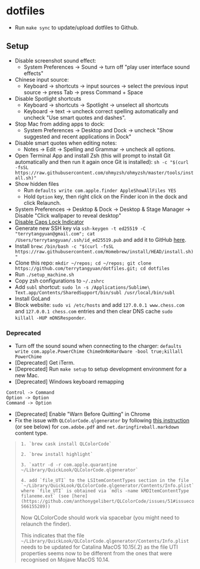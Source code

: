 # dotfiles

* Run `make sync` to update/upload dotfiles to Github.

## Setup

* Disable screenshot sound effect:
  * System Preferences -> Sound -> turn off "play user interface sound effects"
* Chinese input source:
  * Keyboard -> shortcuts -> input sources -> select the previous input source -> press Tab -> press Command + Space
* Disable Spotlight shortcuts
  * Keyboard -> shortcuts -> Spotlight -> unselect all shortcuts
  * Keyboard -> text -> uncheck correct spelling automatically and uncheck "Use smart quotes and dashes".
* Stop Mac from adding apps to dock:
  * System Preferences -> Desktop and Dock -> uncheck "Show suggested and recent applications in Dock"
* Disable smart quotes when editing notes:
  * Notes -> Edit -> Spelling and Grammar -> uncheck all options.
* Open Terminal App and install Zsh (this will prompt to install Git automatically and then run it again once Git is installed): `sh -c "$(curl -fsSL https://raw.githubusercontent.com/ohmyzsh/ohmyzsh/master/tools/install.sh)"`
* Show hidden files
  * Run `defaults write com.apple.finder AppleShowAllFiles YES`
  * Hold `Option` key, then right click on the Finder icon in the dock and click Relaunch.
* System Preferences -> Desktop & Dock -> Desktop & Stage Manager -> Disable "Click wallpaper to reveal desktop"
* [Disable Caps Lock Indicator](https://discussions.apple.com/thread/255159504)
* Generate new SSH key via `ssh-keygen -t ed25519 -C "terrytangyuan@gmail.com"; cat /Users/terrytangyuan/.ssh/id_ed25519.pub` and add it to GitHub [here](https://github.com/settings/keys).
* Install `brew`: `/bin/bash -c "$(curl -fsSL https://raw.githubusercontent.com/Homebrew/install/HEAD/install.sh)"`
* Clone this repo: `mkdir ~/repos; cd ~/repos; git clone https://github.com/terrytangyuan/dotfiles.git; cd dotfiles`
* Run `./setup_machine.sh`
* Copy zsh configurations to `~/.zshrc`
* Add `subl` shortcut: `sudo ln -s /Applications/Sublime\ Text.app/Contents/SharedSupport/bin/subl /usr/local/bin/subl`
* Install GoLand
* Block website: `sudo vi /etc/hosts` and add `127.0.0.1 www.chess.com` and `127.0.0.1 chess.com` entries and then clear DNS cache `sudo killall -HUP mDNSResponder`.

### Deprecated

* Turn off the sound sound when connecting to the charger: `defaults write com.apple.PowerChime ChimeOnNoHardware -bool true;killall PowerChime`
* [Deprecated] Get iTerm.
* [Deprecated] Run `make setup` to setup development environment for a new Mac.
* [Deprecated] Windows keyboard remapping

```
Control -> Command
Option -> Option
Command -> Option
```
* [Deprecated] Enable "Warn Before Quitting" in Chrome
* Fix the issue with `QLColorCode.qlgenerator` by following [this instruction](https://github.com/anthonygelibert/QLColorCode/issues/51#issuecomment-566209187) (or see below) for `com.adobe.pdf` and `net.daringfireball.markdown` content type.
 >     1. `brew cask install QLColorCode`
 > 
 >     2. `brew install highlight`
 > 
 >     3. `xattr -d -r com.apple.quarantine ~/Library/QuickLook/QLColorCode.qlgenerator`
 > 
 >     4. add `file_UTI` to the LSItemContentTypes section in the file `~/Library/QuickLook/QLColorCode.qlgenerator/Contents/Info.plist` where `file_UTI` is obtained via `mdls -name kMDItemContentType filaneme.ext` (see [here](https://github.com/anthonygelibert/QLColorCode/issues/51#issuecomment-566155289))
 > 
 > 
 > Now QLColorCode should work via spacebar (you might need to relaunch the finder).
 > 
 > This indicates that the file `~/Library/QuickLook/QLColorCode.qlgenerator/Contents/Info.plist` needs to be updated for Catalina MacOS 10.15(.2) as the file UTI properties seems now to be different from the ones that were recognised on Mojave MacOS 10.14.
